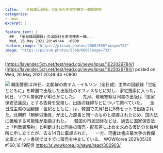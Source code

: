 ```yaml
---
title:  「金日成回顧録」の出版社を家宅捜索＝韓国警察   
categories:
- news
excerpt: |
  
feature_text: |
  ##  「金日成回顧録」の出版社を家宅捜索＝韓...
  Wed, 26 May 2021 20:49:44  +0900
feature_image: "https://picsum.photos/2560/600?image=733"
image: "https://picsum.photos/2560/600?image=733"
---
```


[https://lavender.5ch.net/test/read.cgi/news4plus/1622029784/](https://lavender.5ch.net/test/read.cgi/news4plus/1622029784/)
posted on Wed, 26 May 2021 20:49:44  +0900

<!--more-->

![](https://i.imgur.com/1tDR6ru.jpg) 韓国警察は26日、北朝鮮の故キム・イルソン（金日成）主席の回顧録「世紀とともに」を韓国で出版した出版社のオフィスなどに対し、家宅捜索に入った。同日、ソウル警察庁が明らかにした。 　先月、現地警察は同書の出版は「国家保安法違反」とする告発を受理し、出版の経緯などについて調べていた。 　金日成主席の回顧録「世紀とともに」は、韓国で先月1日に8巻セットで出版された。北朝鮮「朝鮮労働党」が出した原書と同一のものと把握されたため、国内法に抵触する可能性が指摘された。 　韓国の市民団体などは、過去に国家保安法上「利敵表現物」と判断された同書の販売・配布差し止めを求める仮処分を裁判所に申し立てたが、去る14日に棄却された。 　一方、同書は書店最大手の教保文庫とネット書店ではすでに販売を中止している。 WOWKorea 2021/05/26 #160;16:19配信 https://s.wowkorea.jp/news/read/300903/
